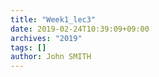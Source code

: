 ```yaml
---
title: "Week1_lec3"
date: 2019-02-24T10:39:09+09:00
archives: "2019"
tags: []
author: John SMITH
---
```

